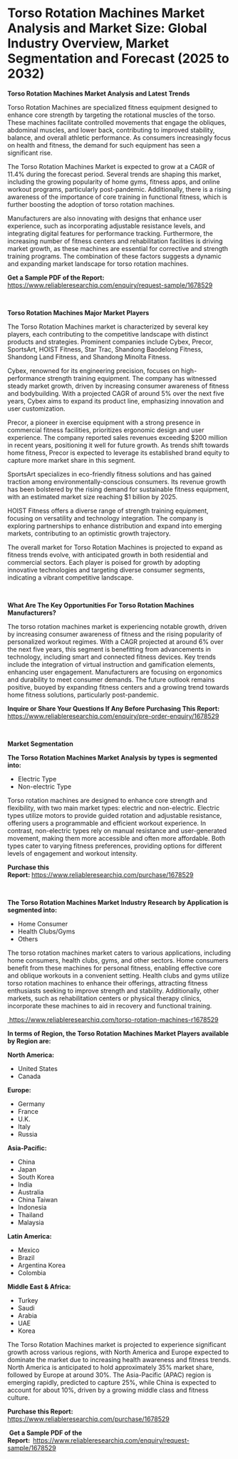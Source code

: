 <p><h1>Torso Rotation Machines Market Analysis and Market Size: Global Industry Overview, Market Segmentation and Forecast (2025 to 2032)</h1></p><p><strong>Torso Rotation Machines Market Analysis and Latest Trends</strong></p>
<p><p>Torso Rotation Machines are specialized fitness equipment designed to enhance core strength by targeting the rotational muscles of the torso. These machines facilitate controlled movements that engage the obliques, abdominal muscles, and lower back, contributing to improved stability, balance, and overall athletic performance. As consumers increasingly focus on health and fitness, the demand for such equipment has seen a significant rise.</p><p>The Torso Rotation Machines Market is expected to grow at a CAGR of 11.4% during the forecast period. Several trends are shaping this market, including the growing popularity of home gyms, fitness apps, and online workout programs, particularly post-pandemic. Additionally, there is a rising awareness of the importance of core training in functional fitness, which is further boosting the adoption of torso rotation machines. </p><p>Manufacturers are also innovating with designs that enhance user experience, such as incorporating adjustable resistance levels, and integrating digital features for performance tracking. Furthermore, the increasing number of fitness centers and rehabilitation facilities is driving market growth, as these machines are essential for corrective and strength training programs. The combination of these factors suggests a dynamic and expanding market landscape for torso rotation machines.</p></p>
<p><strong>Get a Sample PDF of the Report:&nbsp;</strong> <a href="https://www.reliableresearchiq.com/enquiry/request-sample/1678529?utm_campaign=2947&utm_medium=2&utm_source=Github&utm_content=ia&utm_term=16042025&utm_id=torso-rotation-machines">https://www.reliableresearchiq.com/enquiry/request-sample/1678529</a></p>
<p>&nbsp;</p>
<p><strong>Torso Rotation Machines Major Market Players</strong></p>
<p><p>The Torso Rotation Machines market is characterized by several key players, each contributing to the competitive landscape with distinct products and strategies. Prominent companies include Cybex, Precor, SportsArt, HOIST Fitness, Star Trac, Shandong Baodelong Fitness, Shandong Land Fitness, and Shandong Minolta Fitness.</p><p>Cybex, renowned for its engineering precision, focuses on high-performance strength training equipment. The company has witnessed steady market growth, driven by increasing consumer awareness of fitness and bodybuilding. With a projected CAGR of around 5% over the next five years, Cybex aims to expand its product line, emphasizing innovation and user customization.</p><p>Precor, a pioneer in exercise equipment with a strong presence in commercial fitness facilities, prioritizes ergonomic design and user experience. The company reported sales revenues exceeding $200 million in recent years, positioning it well for future growth. As trends shift towards home fitness, Precor is expected to leverage its established brand equity to capture more market share in this segment.</p><p>SportsArt specializes in eco-friendly fitness solutions and has gained traction among environmentally-conscious consumers. Its revenue growth has been bolstered by the rising demand for sustainable fitness equipment, with an estimated market size reaching $1 billion by 2025.</p><p>HOIST Fitness offers a diverse range of strength training equipment, focusing on versatility and technology integration. The company is exploring partnerships to enhance distribution and expand into emerging markets, contributing to an optimistic growth trajectory.</p><p>The overall market for Torso Rotation Machines is projected to expand as fitness trends evolve, with anticipated growth in both residential and commercial sectors. Each player is poised for growth by adopting innovative technologies and targeting diverse consumer segments, indicating a vibrant competitive landscape.</p></p>
<p>&nbsp;</p>
<p><strong>What Are The Key Opportunities For Torso Rotation Machines Manufacturers?</strong></p>
<p><p>The torso rotation machines market is experiencing notable growth, driven by increasing consumer awareness of fitness and the rising popularity of personalized workout regimes. With a CAGR projected at around 6% over the next five years, this segment is benefitting from advancements in technology, including smart and connected fitness devices. Key trends include the integration of virtual instruction and gamification elements, enhancing user engagement. Manufacturers are focusing on ergonomics and durability to meet consumer demands. The future outlook remains positive, buoyed by expanding fitness centers and a growing trend towards home fitness solutions, particularly post-pandemic.</p></p>
<p><strong>Inquire or Share Your Questions If Any Before Purchasing This Report:</strong> <a href="https://www.reliableresearchiq.com/enquiry/pre-order-enquiry/1678529?utm_campaign=2947&utm_medium=2&utm_source=Github&utm_content=ia&utm_term=16042025&utm_id=torso-rotation-machines">https://www.reliableresearchiq.com/enquiry/pre-order-enquiry/1678529</a></p>
<p>&nbsp;</p>
<p><strong>Market Segmentation</strong></p>
<p><strong>The Torso Rotation Machines Market Analysis by types is segmented into:</strong></p>
<p><ul><li>Electric Type</li><li>Non-electric Type</li></ul></p>
<p><p>Torso rotation machines are designed to enhance core strength and flexibility, with two main market types: electric and non-electric. Electric types utilize motors to provide guided rotation and adjustable resistance, offering users a programmable and efficient workout experience. In contrast, non-electric types rely on manual resistance and user-generated movement, making them more accessible and often more affordable. Both types cater to varying fitness preferences, providing options for different levels of engagement and workout intensity.</p></p>
<p><strong>Purchase this Report:&nbsp;</strong><a href="https://www.reliableresearchiq.com/purchase/1678529?utm_campaign=2947&utm_medium=2&utm_source=Github&utm_content=ia&utm_term=16042025&utm_id=torso-rotation-machines">https://www.reliableresearchiq.com/purchase/1678529</a></p>
<p>&nbsp;</p>
<p><strong>The Torso Rotation Machines Market Industry Research by Application is segmented into:</strong></p>
<p><ul><li>Home Consumer</li><li>Health Clubs/Gyms</li><li>Others</li></ul></p>
<p><p>The torso rotation machines market caters to various applications, including home consumers, health clubs, gyms, and other sectors. Home consumers benefit from these machines for personal fitness, enabling effective core and oblique workouts in a convenient setting. Health clubs and gyms utilize torso rotation machines to enhance their offerings, attracting fitness enthusiasts seeking to improve strength and stability. Additionally, other markets, such as rehabilitation centers or physical therapy clinics, incorporate these machines to aid in recovery and functional training.</p></p>
<p><a href="https://www.reliableresearchiq.com/torso-rotation-machines-r1678529?utm_campaign=2947&utm_medium=2&utm_source=Github&utm_content=ia&utm_term=16042025&utm_id=torso-rotation-machines">&nbsp;https://www.reliableresearchiq.com/torso-rotation-machines-r1678529</a></p>
<p><strong>In terms of Region, the Torso Rotation Machines Market Players available by Region are:</strong></p>
<p>
    <p> <strong> North America: </strong>
        <ul>
            <li>United States</li>
            <li>Canada</li>
        </ul>
        </p> 
    <p> <strong> Europe: </strong>
        <ul>
            <li>Germany</li>
            <li>France</li>
            <li>U.K.</li>
            <li>Italy</li>
            <li>Russia</li>
        </ul>
        </p> 
    <p> <strong> Asia-Pacific: </strong>
        <ul>
            <li>China</li>
            <li>Japan</li>
            <li>South Korea</li>
            <li>India</li>
            <li>Australia</li>
            <li>China Taiwan</li>
            <li>Indonesia</li>
            <li>Thailand</li>
            <li>Malaysia</li>
        </ul>
        </p> 
    <p> <strong> Latin America: </strong>
        <ul>
            <li>Mexico</li>
            <li>Brazil</li>
            <li>Argentina Korea</li>
            <li>Colombia</li>
        </ul>
        </p> 
    <p> <strong> Middle East & Africa: </strong>
        <ul>
            <li>Turkey</li>
            <li>Saudi</li>
            <li>Arabia</li>
            <li>UAE</li>
            <li>Korea</li>
        </ul>
    </p>
    </p>
<p><p>The Torso Rotation Machines market is projected to experience significant growth across various regions, with North America and Europe expected to dominate the market due to increasing health awareness and fitness trends. North America is anticipated to hold approximately 35% market share, followed by Europe at around 30%. The Asia-Pacific (APAC) region is emerging rapidly, predicted to capture 25%, while China is expected to account for about 10%, driven by a growing middle class and fitness culture.</p></p>
<p><strong>Purchase this Report: </strong><a href="https://www.reliableresearchiq.com/purchase/1678529?utm_campaign=2947&utm_medium=2&utm_source=Github&utm_content=ia&utm_term=16042025&utm_id=torso-rotation-machines">https://www.reliableresearchiq.com/purchase/1678529</a></p>
<p>&nbsp;<strong>Get a Sample PDF of the Report:&nbsp;&nbsp;</strong><a href="https://www.reliableresearchiq.com/enquiry/request-sample/1678529?utm_campaign=2947&utm_medium=2&utm_source=Github&utm_content=ia&utm_term=16042025&utm_id=torso-rotation-machines">https://www.reliableresearchiq.com/enquiry/request-sample/1678529</a></p>
<p><strong></strong></p>
<p><p></p><p></p><p></p></p>